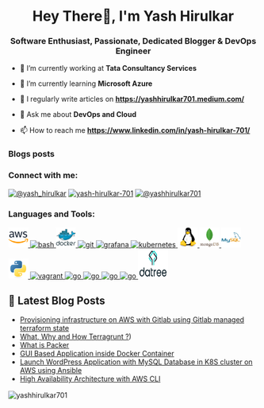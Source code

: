 <h1 align="center">Hey There👋, I'm Yash Hirulkar</h1>
<h3 align="center">Software Enthusiast, Passionate, Dedicated Blogger & DevOps Engineer</h3>

- 🔭 I’m currently working at **Tata Consultancy Services**

- 🌱 I’m currently learning **Microsoft Azure**

- 📝 I regularly write articles on **https://yashhirulkar701.medium.com/**

- 💬 Ask me about **DevOps and Cloud**

- 📫 How to reach me **https://www.linkedin.com/in/yash-hirulkar-701/**

### Blogs posts
<!-- BLOG-POST-LIST:START -->
<!-- BLOG-POST-LIST:END -->

<h3 align="left">Connect with me:</h3>
<p align="left">
<a href="https://twitter.com/@yash_hirulkar" target="blank"><img align="center" src="https://raw.githubusercontent.com/rahuldkjain/github-profile-readme-generator/master/src/images/icons/Social/twitter.svg" alt="@yash_hirulkar" height="30" width="40" /></a>
<a href="https://linkedin.com/in/yash-hirulkar-701" target="blank"><img align="center" src="https://raw.githubusercontent.com/rahuldkjain/github-profile-readme-generator/master/src/images/icons/Social/linked-in-alt.svg" alt="yash-hirulkar-701" height="30" width="40" /></a>
<a href="https://medium.com/@yashhirulkar701" target="blank"><img align="center" src="https://raw.githubusercontent.com/rahuldkjain/github-profile-readme-generator/master/src/images/icons/Social/medium.svg" alt="@yashhirulkar701" height="30" width="40" /></a>
</p>

<h3 align="left">Languages and Tools:</h3>
<p align="left"> <a href="https://aws.amazon.com" target="_blank" rel="noreferrer"> <img src="https://raw.githubusercontent.com/devicons/devicon/master/icons/amazonwebservices/amazonwebservices-original-wordmark.svg" alt="aws" width="40" height="40"/> </a> <a href="https://www.gnu.org/software/bash/" target="_blank" rel="noreferrer"> <img src="https://www.vectorlogo.zone/logos/gnu_bash/gnu_bash-icon.svg" alt="bash" width="40" height="40"/> </a> <a href="https://www.docker.com/" target="_blank" rel="noreferrer"> <img src="https://raw.githubusercontent.com/devicons/devicon/master/icons/docker/docker-original-wordmark.svg" alt="docker" width="40" height="40"/> </a> <a href="https://git-scm.com/" target="_blank" rel="noreferrer"> <img src="https://www.vectorlogo.zone/logos/git-scm/git-scm-icon.svg" alt="git" width="40" height="40"/> </a> <a href="https://grafana.com" target="_blank" rel="noreferrer"> <img src="https://www.vectorlogo.zone/logos/grafana/grafana-icon.svg" alt="grafana" width="40" height="40"/> </a> <a href="https://kubernetes.io" target="_blank" rel="noreferrer"> <img src="https://www.vectorlogo.zone/logos/kubernetes/kubernetes-icon.svg" alt="kubernetes" width="40" height="40"/> </a> <a href="https://www.linux.org/" target="_blank" rel="noreferrer"> <img src="https://raw.githubusercontent.com/devicons/devicon/master/icons/linux/linux-original.svg" alt="linux" width="40" height="40"/> </a> <a href="https://www.mongodb.com/" target="_blank" rel="noreferrer"> <img src="https://raw.githubusercontent.com/devicons/devicon/master/icons/mongodb/mongodb-original-wordmark.svg" alt="mongodb" width="40" height="40"/> </a> <a href="https://www.mysql.com/" target="_blank" rel="noreferrer"> <img src="https://raw.githubusercontent.com/devicons/devicon/master/icons/mysql/mysql-original-wordmark.svg" alt="mysql" width="40" height="40"/> </a> <a href="https://www.python.org" target="_blank" rel="noreferrer"> <img src="https://raw.githubusercontent.com/devicons/devicon/master/icons/python/python-original.svg" alt="python" width="40" height="40"/> </a> <a href="https://www.vagrantup.com/" target="_blank" rel="noreferrer"> <img src="https://www.vectorlogo.zone/logos/vagrantup/vagrantup-icon.svg" alt="vagrant" width="40" height="40"/> </a> <a href="https://www.ansible.com" target="_blank" rel="noreferrer"> <img src="https://www.vectorlogo.zone/logos/ansible/ansible-icon.svg" alt="go" width="40" height="40"/> </a> 
<a href="https://www.terraform.io" target="_blank" rel="noreferrer"> <img src="https://www.vectorlogo.zone/logos/terraformio/terraformio-icon.svg" alt="go" width="40" height="40"/> </a>
<a href="https://www.packer.io" target="_blank" rel="noreferrer"> <img src="https://www.vectorlogo.zone/logos/packerio/packerio-icon.svg" alt="go" width="40" height="40"/> </a>
<a href="https://www.sonarqube.org" target="_blank" rel="noreferrer"> <img src="https://github.com/get-icon/geticon/blob/master/icons/sonarqube.svg" alt="go" width="70" height="70"/> </a> 
<a href="https://www.datree.io" target="_blank" rel="noreferrer"> <img src="https://github.com/cncf/landscape/blob/master/hosted_logos/datree%20logo%20Tall%20-%20color.svg" alt="go" width="60" height="60"/> </a></p>

## 📕 Latest Blog Posts

<!-- BLOG-POST-LIST:START -->
- [Provisioning infrastructure on AWS with Gitlab using Gitlab managed terraform state](https://yashhirulkar701.medium.com/d06c13c9efd1)
- [What, Why and How Terragrunt ?](https://yashhirulkar701.medium.com/what-and-why-terragrunt-105e06194c7c))
- [What is Packer](https://faun.pub/what-is-packer-badf5a935641)
- [GUI Based Application inside Docker Container](https://faun.pub/gui-based-application-inside-docker-container-fb4fd273e768)
- [Launch WordPress Application with MySQL Database in K8S cluster on AWS using Ansible](https://faun.pub/launch-wordpress-application-with-mysql-database-in-k8s-cluster-on-aws-using-ansible-1b941d571c1f)
- [High Availability Architecture with AWS CLI](https://faun.pub/high-availability-architecture-with-aws-cli-fbe5bd352a30)
<!-- BLOG-POST-LIST:END -->

<p><img align="center" src="https://github-readme-stats.vercel.app/api/top-langs?username=yashhirulkar701&show_icons=true&locale=en&layout=compact" alt="yashhirulkar701" /></p>


